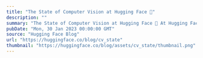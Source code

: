 ```yaml
---
title: "The State of Computer Vision at Hugging Face 🤗"
description: ""
summary: "The State of Computer Vision at Hugging Face 🤗 At Hugging Face, we pride ourselves on democratizing ..."
pubDate: "Mon, 30 Jan 2023 00:00:00 GMT"
source: "Hugging Face Blog"
url: "https://huggingface.co/blog/cv_state"
thumbnail: "https://huggingface.co/blog/assets/cv_state/thumbnail.png"
---
```


